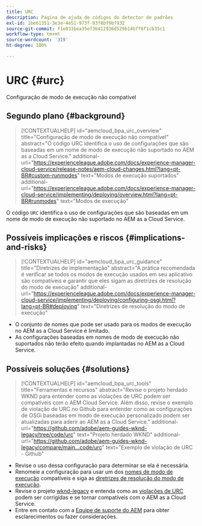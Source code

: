 ```yaml
---
title: URC
description: Página de ajuda de códigos do detector de padrões
exl-id: 1be61351-3e3e-4e51-973f-93f8bf9bf932
source-git-commit: f1e833bea35ef3b412936d529b14bff6f1cb35c1
workflow-type: tm+mt
source-wordcount: '319'
ht-degree: 100%

---
```


# URC {#urc}

Configuração de modo de execução não compatível

## Segundo plano {#background}

>[!CONTEXTUALHELP]
>id="aemcloud_bpa_urc_overview"
>title="Configuração de modo de execução não compatível"
>abstract="O código URC identifica o uso de configurações que são baseadas em um nome de modo de execução não suportado no AEM as a Cloud Service."
>additional-url="https://experienceleague.adobe.com/docs/experience-manager-cloud-service/release-notes/aem-cloud-changes.html?lang=pt-BR#custom-runmodes" text="Modos de execução suportados"
>additional-url="https://experienceleague.adobe.com/docs/experience-manager-cloud-service/implementing/deploying/overview.html?lang=pt-BR#runmodes" text="Modos de execução"

O código `URC` identifica o uso de configurações que são baseadas em um nome de modo de execução não suportado no AEM as a Cloud Service.

## Possíveis implicações e riscos {#implications-and-risks}

>[!CONTEXTUALHELP]
>id="aemcloud_bpa_urc_guidance"
>title="Diretrizes de implementação"
>abstract="A prática recomendada é verificar se todos os modos de execução usados em seu aplicativo são compatíveis e garantir que eles sigam as diretrizes de resolução do modo de execução"
>additional-url="https://experienceleague.adobe.com/docs/experience-manager-cloud-service/implementing/deploying/configuring-osgi.html?lang=pt-BR#deploying" text="Diretrizes de resolução do modo de execução"

* O conjunto de nomes que pode ser usado para os modos de execução no AEM as a Cloud Service é limitado.
* As configurações baseadas em nomes de modo de execução não suportados não terão efeito quando implantadas no AEM as a Cloud Service.

## Possíveis soluções {#solutions}

>[!CONTEXTUALHELP]
>id="aemcloud_bpa_urc_tools"
>title="Ferramentas e recursos"
>abstract="Revise o projeto herdado WKND para entender como as violações de URC podem ser compatíveis com o AEM Cloud Service. Além disso, revise o exemplo de violação de URC no Github para entender como as configurações de OSGi baseadas em modo de execução personalizado podem ser atualizadas para aderir ao AEM as a Cloud Service."
>additional-url="https://github.com/adobe/aem-guides-wknd-legacy/tree/code/urc" text="Projeto herdado WKND"
>additional-url="https://github.com/adobe/aem-guides-wknd-legacy/compare/main...code/urc" text="Exemplo de violação de URC - Github"

* Revise o uso dessa configuração para determinar se ela é necessária.
* Renomeie a configuração para usar um dos [nomes de modo de execução](https://experienceleague.adobe.com/docs/experience-manager-cloud-service/release-notes/aem-cloud-changes.html?lang=pt-BR#custom-runmodes) compatíveis e siga as [diretrizes de resolução do modo de execução](https://experienceleague.adobe.com/docs/experience-manager-cloud-service/implementing/deploying/configuring-osgi.html?lang=pt-BR#runmode-resolution).
* Revise o projeto [wknd-legacy](https://github.com/adobe/aem-guides-wknd-legacy/tree/code/urc) e entenda como as [violações de URC](https://github.com/adobe/aem-guides-wknd-legacy/compare/main...code/urc) podem ser corrigidas e se tornar compatíveis com o AEM as a Cloud Service.
* Entre em contato com a [Equipe de suporte do AEM](https://helpx.adobe.com/br/enterprise/using/support-for-experience-cloud.html) para obter esclarecimentos ou fazer considerações.
